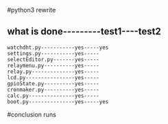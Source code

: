 #python3 rewrite
## what is done---------test1----test2
    watchdht.py-----------yes-----yes
    settings.py-----------yes-----
    selectEditor.py-------yes-----
    relaymenu.py----------yes-----
    relay.py--------------yes-----
    lcd.py----------------yes-----
    gpioState.py----------yes-----
    cronmaker.py----------yes-----
    calc.py---------------yes-----
    boot.py---------------yes-----yes

#conclusion 
    runs 

